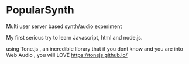 # PopularSynth
Multi user server based synth/audio experiment

My first serious try to learn Javascript, html and node.js. 

using Tone.js , an incredible library that if you dont know and you are into Web Audio , you will LOVE https://tonejs.github.io/
